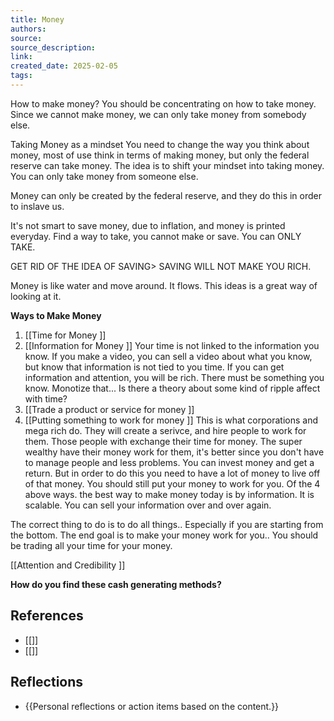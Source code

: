 ```yaml
---
title: Money
authors: 
source: 
source_description: 
link: 
created_date: 2025-02-05
tags:
---
```

How to make money? You should be concentrating on how to take money. Since we cannot make money, we can only take money from somebody else. 

Taking Money as a mindset
You need to change the way you think about money, most of use think in terms of making money, but only the federal reserve can take money. The idea is to shift your mindset into taking money. You can only take money from someone else. 

Money can only be created by the federal reserve, and they do this in order to inslave us.

It's not smart to save money, due to inflation, and money is printed everyday. Find a way to take, you cannot make or save. You can ONLY TAKE. 

GET RID OF THE IDEA OF SAVING> SAVING WILL NOT MAKE YOU RICH. 

Money is like water and move around. It flows. This ideas is a great way of looking at it. 

**Ways to Make Money**
1. [[Time for Money  <PN>]]
2. [[Information for Money <PM>]]
	Your time is not linked to the information you know. If you make a video, you can sell a video about what you know, but know that information is not tied to you time. 
	If you can get information and attention, you will be rich. There must be something you know. Monotize that...
	Is there a theory about some kind of ripple affect with time?
3. [[Trade a product or service for money <PN>]]
4. [[Putting something to work for money <PN>]]
		This is what corporations and mega rich do. They will create a serivce, and hire people to work for them. Those people with exchange their time for money. 
		The super wealthy have their money work for them, it's better since you don't have to manage people and less problems. You can invest money and get a return. But in order to do this you need to have a lot of money to live off of that money.  You should still put your money to work for you.
Of the 4 above ways. the best way to make money today is by information. It is scalable. You can sell your information over and over again. 

The correct thing to do is to do all things.. Especially if you are starting from the bottom. The end goal is to make your money work for you.. You should be trading all your time for your money. 

[[Attention and Credibility <PN>]]

**How do you find these cash generating methods?**


## References 
- [[]] 
- [[]] 

## Reflections 
- {{Personal reflections or action items based on the content.}}
